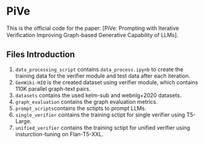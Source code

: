 # PiVe
This is the official code for the paper: [PiVe: Prompting with Iterative Veriﬁcation Improving Graph-based Generative Capability of LLMs].

## Files Introduction
1. `data_processing_script` contains `data_process.ipynb` to create the training data for the verifier module and test data after each iteration.
2. `GenWiki-HIQ` is the created dataset using verifier module, which contains 110K parallel graph-text pairs.
3. `datasets` contains the used kelm-sub and webnlg+2020 datasets.
4. `graph_evaluation` contains the graph evaluation metrics.
5. `prompt_scripts`contains the sctipts to prompt LLMs.
6. `single_verifier` contains the training sctipt for single verifier using T5-Large.
7. `unified_verifier` contains the training sctipt for unified verifier using insturction-tuning on Flan-T5-XXL.
